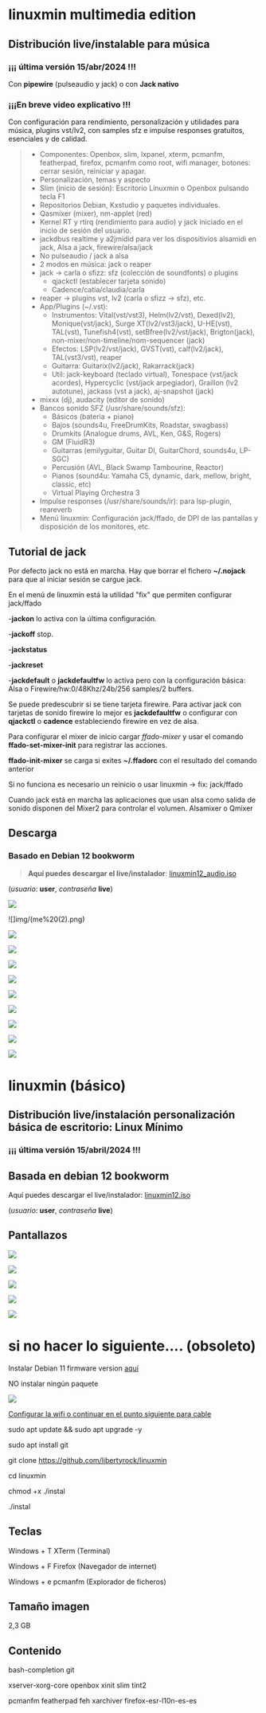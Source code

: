 # linuxmin multimedia edition
## Distribución live/instalable para música
### ¡¡¡ última versión 15/abr/2024 !!!
 Con **pipewire** (pulseaudio y jack)
 o con **Jack nativo**
### ¡¡¡En breve video explicativo !!!

 Con configuración para rendimiento, personalización y utilidades para música, plugins vst/lv2, con samples sfz e impulse responses gratuitos, esenciales y de calidad.
> - Componentes: Openbox, slim, lxpanel, xterm, pcmanfm, featherpad, firefox, pcmanfm como root, wifi manager, botones: cerrar sesión, reiniciar y apagar.
> - Personalización, temas y aspecto
> - Slim (inicio de sesión): Escritorio Linuxmin o Openbox pulsando tecla F1
> - Repositorios Debian, Kxstudio y paquetes individuales.
> - Qasmixer (mixer), nm-applet (red)
> - Kernel RT y rtirq (rendimiento para audio) y jack iniciado en el inicio de sesión del usuario.
> - jackdbus realtime y a2jmidid para ver los dispositivios alsamidi en jack, Alsa a jack, firewire/alsa/jack
> - No pulseaudio / jack a alsa
> - 2 modos en música: jack o reaper
> - jack -> carla o sfizz: sfz (colección de soundfonts) o plugins
>   - qjackctl (establecer tarjeta sonido)
>   - Cadence/catia/claudia/carla
> - reaper -> plugins vst, lv2 (carla o sfizz -> sfz), etc.
> - App/Plugins (~/.vst): 
>   - Instrumentos: Vital(vst/vst3), Helm(lv2/vst), Dexed(lv2), Monique(vst/jack), Surge XT(lv2/vst3/jack), U-HE(vst), TAL(vst), Tunefish4(vst), setBfree(lv2/vst/jack), Brigton(jack), non-mixer/non-timeline/nom-sequencer (jack)
>   - Efectos: LSP(lv2/vst/jack), GVST(vst), calf(lv2/jack), TAL(vst3/vst), reaper
>   - Guitarra: Guitarix(lv2/jack), Rakarrack(jack)
>   - Util: jack-keyboard (teclado virtual), Tonespace (vst/jack acordes), Hypercyclic (vst/jack arpegiador), Graillon (lv2 autotune), jackass (vst a jack), aj-snapshot (jack)
> - mixxx (dj), audacity (editor de sonido)
> - Bancos sonido SFZ (/usr/share/sounds/sfz):
>   - Básicos (bateria + piano)
>   - Bajos  (sounds4u, FreeDrumKits, Roadstar, swagbass)
>   - Drumkits (Analogue drums, AVL, Ken, G&S, Rogers)
>   - GM (FluidR3)
>   - Guitarras (emilyguitar, Guitar DI, GuitarChord, sounds4u, LP-SGC)
>   - Percusión (AVL, Black Swamp Tambourine, Reactor)
>   - Pianos (sound4u: Yamaha C5, dynamic, dark, mellow, bright, classic, etc)
>   - Virtual Playing Orchestra 3
> - Impulse responses (/usr/share/sounds/ir): para lsp-plugin, reareverb
> - Menú linuxmin: Configuración jack/ffado, de DPI de las pantallas y disposición de los monitores, etc.

## Tutorial de jack

Por defecto jack no está en marcha. Hay que borrar el fichero **~/.nojack** para que al iniciar sesión se cargue jack.

En el menú de linuxmin está la utilidad "fix" que permiten configurar jack/ffado

-**jackon** lo activa con la última configuración.

-**jackoff** stop.

-**jackstatus**

-**jackreset**

-**jackdefault** o **jackdefaultfw** lo activa pero con la configuración básica: Alsa o Firewire/hw:0/48Khz/24b/256 samples/2 buffers.

Se puede predescubrir si se tiene tarjeta firewire. Para activar jack con tarjetas de sonido firewire lo mejor es **jackdefaultfw** o configurar con **qjackctl** o **cadence** estableciendo firewire en vez de alsa.

Para configurar el mixer de inicio cargar *ffado-mixer* y usar el comando **ffado-set-mixer-init** para registrar las acciones. 

**ffado-init-mixer** se carga si exites **~/.ffadorc** con el resultado del comando anterior

Si no funciona es necesario un reinicio o usar linuxmin -> fix: jack/ffado

Cuando jack está en marcha las aplicaciones que usan alsa como salida de sonido disponen del Mixer2 para controlar el volumen. Alsamixer o Qmixer

## Descarga
### **Basado en Debian 12 bookworm**

> **Aquí puedes descargar el live/instalador**: [linuxmin12_audio.iso](https://upvedues-my.sharepoint.com/:u:/g/personal/jmpolo_upv_edu_es/ETTtYarNZodAr1N47Y0kWnQBLmcNGcH7GkvqXF6OJDeQyg?e=qe4Esb)

(*usuario*: **user**, *contraseña* **live**) 

![](img/me%20(1).png)

![]img/(me%20(2).png)

![](img/me%20(3).png)

![](img/me%20(4).png)

![](img/me%20(5).png)

![](img/me%20(6).png)

![](img/me%20(7).png)

![](img/me%20(8).png)

![](img/me%20(9).png)

![](img/me%20(10).png)

![](img/me%20(11).png)

#

# linuxmin (básico)
## Distribución live/instalación personalización básica de escritorio: Linux Mínimo
### ¡¡¡ última versión 15/abril/2024 !!!

## **Basada en debian 12 bookworm**
Aquí puedes descargar el live/instalador: [linuxmin12.iso](https://upvedues-my.sharepoint.com/:u:/g/personal/jmpolo_upv_edu_es/EdDLdwuVKMpOo4zJ7b3JTygB7cUZ6qVrvszKL-LoiVekHw?e=gaNfKu)

(*usuario*: **user**, *contraseña* **live**) 

## Pantallazos

![](img/screen%20(1).png)

![](img/screen%20(2).png)

![](img/screen%20(3).png)

![](img/screen%20(4).png)

![](img/screen%20(5).png)

# si no hacer lo siguiente.... (obsoleto)

Instalar Debian 11 firmware version [aquí](https://cdimage.debian.org/cdimage/unofficial/non-free/cd-including-firmware/current/amd64/iso-cd/)

NO instalar ningún paquete

![](img/linuxmin_install.png)

[Configurar la wifi o continuar en el punto siguiente para cable](http://phmmusic.blogspot.com/2022/05/debian-11-basico.html)

sudo apt update && sudo apt upgrade -y

sudo apt install git

git clone https://github.com/libertyrock/linuxmin

cd linuxmin

chmod +x ./instal

./instal

## Teclas

Windows + T XTerm (Terminal)

Windows + F Firefox (Navegador de internet)

Windows + e pcmanfm (Explorador de ficheros)

## Tamaño imagen

2,3 GB

## Contenido

bash-completion git

xserver-xorg-core openbox xinit slim tint2

pcmanfm featherpad feh xarchiver firefox-esr-l10n-es-es
